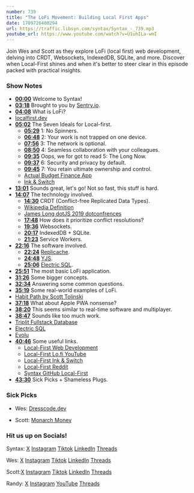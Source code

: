 ```yaml
---
number: 739
title: "The LoFi Movement: Building Local First Apps"
date: 1709726400294
url: https://traffic.libsyn.com/syntax/Syntax_-_739.mp3
youtube_url: https://www.youtube.com/watch?v=U1uhILa-wmI
---
```


Join Wes and Scott as they explore LoFi (local first) web development, delving into CRDT, Websockets, IndexedDB, SQLite, and more. Discover when Local-First shines and when it's better to steer clear in this episode packed with practical insights.

### Show Notes

* **[00:00](#t=00:00)** Welcome to Syntax!
* **[03:18](#t=03:18)** Brought to you by [Sentry.io](www.sentry.io/syntax).
* **[04:08](#t=04:08)** What is LoFi?
* [localfirst.dev](https://localfirstweb.dev/)
* **[05:02](#t=05:02)** The Seven Ideals for Local-first.
    * **[05:29](#t=05:29)** 1: No Spinners.
    * **[06:48](#t=06:48)** 2: Your work is not trapped on one device.
    * **[07:56](#t=07:56)** 3: The network is optional.
    * **[08:50](#t=08:50)** 4: Seamless collaboration with your colleagues.
    * **[09:35](#t=09:35)** Oops, we for got to read 5: The Long Now.
    * **[09:37](#t=09:37)** 6: Security and privacy by default.
    * **[09:45](#t=09:45)** 7: You retain ultimate ownership and control.
    * [Actual Budget Finance App](https://actualbudget.com/)
    * [Ink & Switch](https://www.inkandswitch.com/local-first/)
* **[13:01](#t=13:01)** Sounds great, let's go! Not so fast, this stuff is hard.
* **[14:07](#t=14:07)** The technology involved.
    * **[14:30](#t=14:30)** CRDT (Conflict-free Replicated Data Types).
    * [Wikipedia Definition](https://en.wikipedia.org/wiki/Conflict-free_replicated_data_type)
    * [James Long dotJS 2019 dotconfrences](https://www.youtube.com/watch?v=DEcwa68f-jY&ab_channel=dotconferences)
    * **[17:48](#t=17:48)** How does it prioritize conflict resolutions?
    * **[19:36](#t=19:36)** Websockets.
    * **[20:17](#t=20:17)** IndexedDB + SQLite.
    * **[21:23](#t=21:23)** Service Workers.
* **[22:16](#t=22:16)** The software involved.
    * **[22:24](#t=22:24)** [Replicache](https://replicache.dev/).
    * **[24:48](#t=24:48)** [YJS](https://docs.yjs.dev/).
    * **[25:06](#t=25:06)** [Electric SQL](https://github.com/electric-sql).
* **[25:51](#t=25:51)** The most basic LoFi application.
* **[31:26](#t=31:26)** Some bigger concepts.
* **[32:34](#t=32:34)** Answering some common questions.
* **[35:19](#t=35:19)** Some real-world examples of LoFi.
* [Habit Path by Scott Tolinski](https://habitpath.io/waitlist)
* **[37:18](#t=37:18)** What about Apple PWA nonsense?
* **[38:20](#t=38:20)** This seems similar to real-time software and multiplayer.
* **[38:47](#t=38:47)** Sounds like too much work.
* [Triplit Fullstack Database](https://www.triplit.dev/)
* [Electric SQL](https://electric-sql.com/)
* [Evolu](https://www.evolu.dev/)
* **[40:46](#t=40:46)** Some useful links.
    * [Local-First Web Development](https://localfirstweb.dev//)
    * [Local-First Lo.fi YouTube](https://www.youtube.com/@lo.fi_dev)
    * [Local-First Ink & Switch](https://www.inkandswitch.com/local-first)
    * [Local-First Reddit](https://www.reddit.com/r/localfirst/)
    * [Syntax GitHub Local-First](https://github.com/syntaxfm/local-first)
* **[43:30](#t=43:30)** Sick Picks + Shameless Plugs.

### Sick Picks

- Wes: [Dresscode.dev](https://dresscode.dev/)

- Scott: [Monarch Money](https://www.monarchmoney.com/referral/tp2gjynkoo)

### Hit us up on Socials!

Syntax: [X](https://twitter.com/syntaxfm) [Instagram](https://www.instagram.com/syntax_fm/) [Tiktok](https://www.tiktok.com/@syntaxfm) [LinkedIn](https://www.linkedin.com/company/96077407/admin/feed/posts/) [Threads](https://www.threads.net/@syntax_fm)

Wes: [X](https://twitter.com/wesbos) [Instagram](https://www.instagram.com/wesbos/) [Tiktok](https://www.tiktok.com/@wesbos) [LinkedIn](https://www.linkedin.com/in/wesbos/) [Threads](https://www.threads.net/@wesbos)

Scott:[X](https://twitter.com/stolinski) [Instagram](https://www.instagram.com/stolinski/) [Tiktok](https://www.tiktok.com/@stolinski) [LinkedIn](https://www.linkedin.com/in/stolinski/) [Threads](https://www.threads.net/@stolinski)

Randy: [X](https://twitter.com/randyrektor) [Instagram](https://www.instagram.com/randyrektor/) [YouTube](https://www.youtube.com/@randyrektor) [Threads](https://www.threads.net/@randyrektor)
